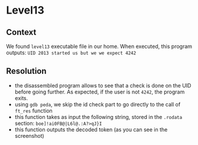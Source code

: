 # Level13

## Context
We found `level13` executable file in our home.
When executed, this program outputs: ```UID 2013 started us but we we expect 4242```

## Resolution
 * the disassembled program allows to see that a check is done on the UID before going further. As expected, if the user is not ```4242```, the program exits.
 * using ```gdb peda```, we skip the id check part to go directly to the call of ```ft_res``` function
 * this function takes as input the following string, stored in the ```.rodata``` section: ```boe]!ai0FB@|L6l@.:A?>qJ}I```
 * this function outputs the decoded token (as you can see in the screenshot)
